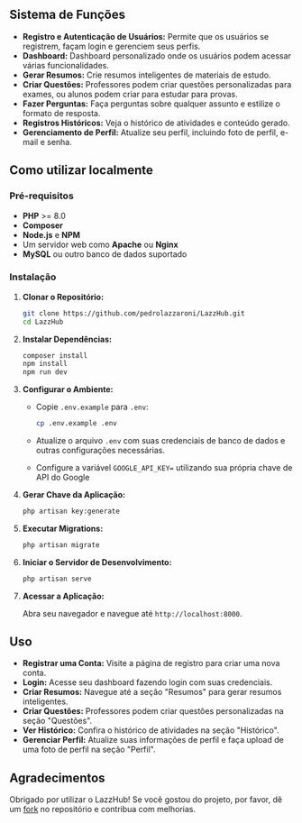 ## Sistema de Funções

- **Registro e Autenticação de Usuários:** Permite que os usuários se registrem, façam login e gerenciem seus perfis.
- **Dashboard:** Dashboard personalizado onde os usuários podem acessar várias funcionalidades.
- **Gerar Resumos:** Crie resumos inteligentes de materiais de estudo.
- **Criar Questões:** Professores podem criar questões personalizadas para exames, ou alunos podem criar para estudar para provas.
- **Fazer Perguntas:** Faça perguntas sobre qualquer assunto e estilize o formato de resposta.
- **Registros Históricos:** Veja o histórico de atividades e conteúdo gerado.
- **Gerenciamento de Perfil:** Atualize seu perfil, incluindo foto de perfil, e-mail e senha.

## Como utilizar localmente

### Pré-requisitos

- **PHP** >= 8.0
- **Composer**
- **Node.js** e **NPM**
- Um servidor web como **Apache** ou **Nginx**
- **MySQL** ou outro banco de dados suportado

### Instalação

1. **Clonar o Repositório:**

    ```bash
    git clone https://github.com/pedrolazzaroni/LazzHub.git
    cd LazzHub
    ```

2. **Instalar Dependências:**

    ```bash
    composer install
    npm install
    npm run dev
    ```

3. **Configurar o Ambiente:**

    - Copie `.env.example` para `.env`:

        ```bash
        cp .env.example .env
        ```

    - Atualize o arquivo `.env` com suas credenciais de banco de dados e outras configurações necessárias.
    - Configure a variável `GOOGLE_API_KEY=` utilizando sua própria chave de API do Google

4. **Gerar Chave da Aplicação:**

    ```bash
    php artisan key:generate
    ```

5. **Executar Migrations:**

    ```bash
    php artisan migrate
    ```

6. **Iniciar o Servidor de Desenvolvimento:**

    ```bash
    php artisan serve
    ```

7. **Acessar a Aplicação:**

    Abra seu navegador e navegue até `http://localhost:8000`.

## Uso

- **Registrar uma Conta:** Visite a página de registro para criar uma nova conta.
- **Login:** Acesse seu dashboard fazendo login com suas credenciais.
- **Criar Resumos:** Navegue até a seção "Resumos" para gerar resumos inteligentes.
- **Criar Questões:** Professores podem criar questões personalizadas na seção "Questões".
- **Ver Histórico:** Confira o histórico de atividades na seção "Histórico".
- **Gerenciar Perfil:** Atualize suas informações de perfil e faça upload de uma foto de perfil na seção "Perfil".

## Agradecimentos

Obrigado por utilizar o LazzHub! Se você gostou do projeto, por favor, dê um [fork](https://github.com/pedrolazzaroni/LazzHub/fork) no repositório e contribua com melhorias.


